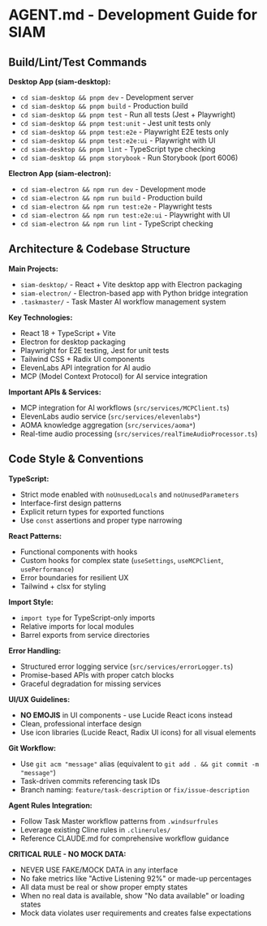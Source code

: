 # AGENT.md - Development Guide for SIAM

## Build/Lint/Test Commands

**Desktop App (siam-desktop):**
- `cd siam-desktop && pnpm dev` - Development server
- `cd siam-desktop && pnpm build` - Production build
- `cd siam-desktop && pnpm test` - Run all tests (Jest + Playwright)
- `cd siam-desktop && pnpm test:unit` - Jest unit tests only
- `cd siam-desktop && pnpm test:e2e` - Playwright E2E tests only
- `cd siam-desktop && pnpm test:e2e:ui` - Playwright with UI
- `cd siam-desktop && pnpm lint` - TypeScript type checking
- `cd siam-desktop && pnpm storybook` - Run Storybook (port 6006)

**Electron App (siam-electron):**
- `cd siam-electron && npm run dev` - Development mode
- `cd siam-electron && npm run build` - Production build
- `cd siam-electron && npm run test:e2e` - Playwright tests
- `cd siam-electron && npm run test:e2e:ui` - Playwright with UI
- `cd siam-electron && npm run lint` - TypeScript checking

## Architecture & Codebase Structure

**Main Projects:**
- `siam-desktop/` - React + Vite desktop app with Electron packaging
- `siam-electron/` - Electron-based app with Python bridge integration
- `.taskmaster/` - Task Master AI workflow management system

**Key Technologies:**
- React 18 + TypeScript + Vite
- Electron for desktop packaging
- Playwright for E2E testing, Jest for unit tests
- Tailwind CSS + Radix UI components
- ElevenLabs API integration for AI audio
- MCP (Model Context Protocol) for AI service integration

**Important APIs & Services:**
- MCP integration for AI workflows (`src/services/MCPClient.ts`)
- ElevenLabs audio service (`src/services/elevenlabs*`)
- AOMA knowledge aggregation (`src/services/aoma*`)
- Real-time audio processing (`src/services/realTimeAudioProcessor.ts`)

## Code Style & Conventions

**TypeScript:**
- Strict mode enabled with `noUnusedLocals` and `noUnusedParameters`
- Interface-first design patterns
- Explicit return types for exported functions
- Use `const` assertions and proper type narrowing

**React Patterns:**
- Functional components with hooks
- Custom hooks for complex state (`useSettings`, `useMCPClient`, `usePerformance`)
- Error boundaries for resilient UX
- Tailwind + clsx for styling

**Import Style:**
- `import type` for TypeScript-only imports
- Relative imports for local modules
- Barrel exports from service directories

**Error Handling:**
- Structured error logging service (`src/services/errorLogger.ts`)
- Promise-based APIs with proper catch blocks
- Graceful degradation for missing services

**UI/UX Guidelines:**
- **NO EMOJIS** in UI components - use Lucide React icons instead
- Clean, professional interface design
- Use icon libraries (Lucide React, Radix UI icons) for all visual elements

**Git Workflow:**
- Use `git acm "message"` alias (equivalent to `git add . && git commit -m "message"`)
- Task-driven commits referencing task IDs
- Branch naming: `feature/task-description` or `fix/issue-description`

**Agent Rules Integration:**
- Follow Task Master workflow patterns from `.windsurfrules`
- Leverage existing Cline rules in `.clinerules/`
- Reference CLAUDE.md for comprehensive workflow guidance

**CRITICAL RULE - NO MOCK DATA:**
- NEVER USE FAKE/MOCK DATA in any interface
- No fake metrics like "Active Listening 92%" or made-up percentages
- All data must be real or show proper empty states
- When no real data is available, show "No data available" or loading states
- Mock data violates user requirements and creates false expectations
